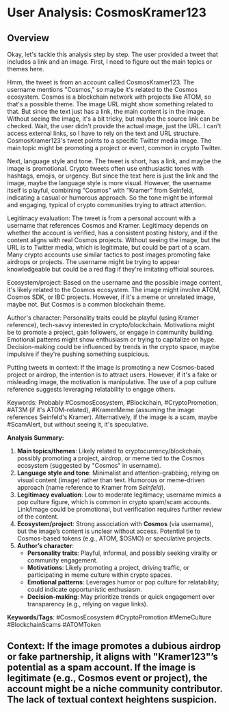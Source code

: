 # User Analysis: CosmosKramer123

## Overview

<think>
Okay, let's tackle this analysis step by step. The user provided a tweet that includes a link and an image. First, I need to figure out the main topics or themes here.

Hmm, the tweet is from an account called CosmosKramer123. The username mentions "Cosmos," so maybe it's related to the Cosmos ecosystem. Cosmos is a blockchain network with projects like ATOM, so that's a possible theme. The image URL might show something related to that. But since the text just has a link, the main content is in the image. Without seeing the image, it's a bit tricky, but maybe the source link can be checked. Wait, the user didn't provide the actual image, just the URL. I can't access external links, so I have to rely on the text and URL structure. CosmosKramer123's tweet points to a specific Twitter media image. The main topic might be promoting a project or event, common in crypto Twitter.

Next, language style and tone. The tweet is short, has a link, and maybe the image is promotional. Crypto tweets often use enthusiastic tones with hashtags, emojis, or urgency. But since the text here is just the link and the image, maybe the language style is more visual. However, the username itself is playful, combining "Cosmos" with "Kramer" from Seinfeld, indicating a casual or humorous approach. So the tone might be informal and engaging, typical of crypto communities trying to attract attention.

Legitimacy evaluation: The tweet is from a personal account with a username that references Cosmos and Kramer. Legitimacy depends on whether the account is verified, has a consistent posting history, and if the content aligns with real Cosmos projects. Without seeing the image, but the URL is to Twitter media, which is legitimate, but could be part of a scam. Many crypto accounts use similar tactics to post images promoting fake airdrops or projects. The username might be trying to appear knowledgeable but could be a red flag if they're imitating official sources.

Ecosystem/project: Based on the username and the possible image content, it's likely related to the Cosmos ecosystem. The image might involve ATOM, Cosmos SDK, or IBC projects. However, if it's a meme or unrelated image, maybe not. But Cosmos is a common blockchain theme.

Author's character: Personality traits could be playful (using Kramer reference), tech-savvy interested in crypto/blockchain. Motivations might be to promote a project, gain followers, or engage in community building. Emotional patterns might show enthusiasm or trying to capitalize on hype. Decision-making could be influenced by trends in the crypto space, maybe impulsive if they're pushing something suspicious.

Putting tweets in context: If the image is promoting a new Cosmos-based project or airdrop, the intention is to attract users. However, if it's a fake or misleading image, the motivation is manipulative. The use of a pop culture reference suggests leveraging relatability to engage others.

Keywords: Probably #CosmosEcosystem, #Blockchain, #CryptoPromotion, #AT3M (if it's ATOM-related), #KramerMeme (assuming the image references Seinfeld's Kramer). Alternatively, if the image is a scam, maybe #ScamAlert, but without seeing it, it's speculative.
</think>

**Analysis Summary:**  
1. **Main topics/themes**: Likely related to cryptocurrency/blockchain, possibly promoting a project, airdrop, or meme tied to the Cosmos ecosystem (suggested by "Cosmos" in username).  
2. **Language style and tone**: Minimalist and attention-grabbing, relying on visual content (image) rather than text. Humorous or meme-driven approach (name reference to Kramer from *Seinfeld*).  
3. **Legitimacy evaluation**: Low to moderate legitimacy; username mimics a pop culture figure, which is common in crypto spam/scam accounts. Link/image could be promotional, but verification requires further review of the content.  
4. **Ecosystem/project**: Strong association with **Cosmos** (via username), but the image’s content is unclear without access. Potential tie to Cosmos-based tokens (e.g., ATOM, $OSMO) or speculative projects.  
5. **Author’s character**:  
   - **Personality traits**: Playful, informal, and possibly seeking virality or community engagement.  
   - **Motivations**: Likely promoting a project, driving traffic, or participating in meme culture within crypto spaces.  
   - **Emotional patterns**: Leverages humor or pop culture for relatability; could indicate opportunistic enthusiasm.  
   - **Decision-making**: May prioritize trends or quick engagement over transparency (e.g., relying on vague links).  

**Keywords/Tags**: #CosmosEcosystem #CryptoPromotion #MemeCulture #BlockchainScams #ATOMToken  

**Context**: If the image promotes a dubious airdrop or fake partnership, it aligns with "Kramer123"’s potential as a spam account. If the image is legitimate (e.g., Cosmos event or project), the account might be a niche community contributor. The lack of textual context heightens suspicion.
---
